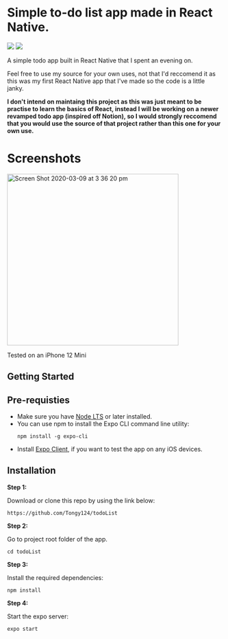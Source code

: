 # Simple to-do list app made in React Native.
<a href="https://www.javascript.com/"><img src="https://img.shields.io/badge/Made%20with-Javascript-yellow.svg"/></a> <a href="https://github.com/expo/expo-cli"><img src="https://img.shields.io/badge/Powered%20by-React%20Native-blue.svg"/></a>
  
A simple todo app built in React Native that I spent an evening on. 

Feel free to use my source for your own uses, not that I'd reccomend it as this was my first React Native app that I've made so the code is a little janky. 

**I don't intend on maintaing this project as this was just meant to be practise to learn the basics of React, instead I will be working on a newer revamped todo app (inspired off Notion), so I would strongly reccomend that you would use the source of that project rather than this one for your own use.**
  
# Screenshots
<p>
<img width="400" alt="Screen Shot 2020-03-09 at 3 36 20 pm" src="https://i.imgur.com/LJRwx7m.png">
</p>
<p>Tested on an iPhone 12 Mini</p>

## Getting Started

## Pre-requisties
  - Make sure you have [Node LTS](https://nodejs.org/en/download/) or later installed.
  - You can use npm to install the Expo CLI command line utility:
      ```
      npm install -g expo-cli
      ```
  - Install [Expo Client](https://apps.apple.com/au/app/expo-client/id982107779), if you want to test the app on any iOS devices.
  
## Installation

**Step 1:**

Download or clone this repo by using the link below:

```
https://github.com/Tongy124/todoList
```

**Step 2:**

Go to project root folder of the app.
``` 
cd todoList
```

**Step 3:**

Install the required dependencies: 

``` 
npm install
```
**Step 4:**

Start the expo server:

``` 
expo start
```
